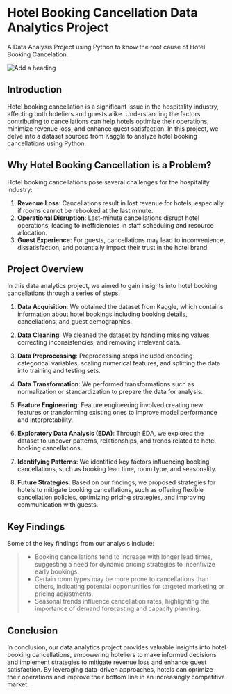 # Hotel Booking Cancellation Data Analytics Project
A Data Analysis Project using Python to know the root cause of Hotel Booking Cancelation.

![Add a heading](https://github.com/Deepak-Biswakarma-2310/Hotel-Booking-Cancelation-Data-Analysis/assets/124545628/92f5aec3-06d4-43ab-9c10-d06104d7b66e)

## Introduction

Hotel booking cancellation is a significant issue in the hospitality industry, affecting both hoteliers and guests alike. Understanding the factors contributing to cancellations can help hotels optimize their operations, minimize revenue loss, and enhance guest satisfaction. In this project, we delve into a dataset sourced from Kaggle to analyze hotel booking cancellations using Python. 

## Why Hotel Booking Cancellation is a Problem?

Hotel booking cancellations pose several challenges for the hospitality industry:

1. **Revenue Loss**: Cancellations result in lost revenue for hotels, especially if rooms cannot be rebooked at the last minute.
2. **Operational Disruption**: Last-minute cancellations disrupt hotel operations, leading to inefficiencies in staff scheduling and resource allocation.
3. **Guest Experience**: For guests, cancellations may lead to inconvenience, dissatisfaction, and potentially impact their trust in the hotel brand.

## Project Overview

In this data analytics project, we aimed to gain insights into hotel booking cancellations through a series of steps:

1. **Data Acquisition**: We obtained the dataset from Kaggle, which contains information about hotel bookings including booking details, cancellations, and guest demographics.
   
2. **Data Cleaning**: We cleaned the dataset by handling missing values, correcting inconsistencies, and removing irrelevant data.

3. **Data Preprocessing**: Preprocessing steps included encoding categorical variables, scaling numerical features, and splitting the data into training and testing sets.

4. **Data Transformation**: We performed transformations such as normalization or standardization to prepare the data for analysis.

5. **Feature Engineering**: Feature engineering involved creating new features or transforming existing ones to improve model performance and interpretability.

6. **Exploratory Data Analysis (EDA)**: Through EDA, we explored the dataset to uncover patterns, relationships, and trends related to hotel booking cancellations.

7. **Identifying Patterns**: We identified key factors influencing booking cancellations, such as booking lead time, room type, and seasonality.

8. **Future Strategies**: Based on our findings, we proposed strategies for hotels to mitigate booking cancellations, such as offering flexible cancellation policies, optimizing pricing strategies, and improving communication with guests.

## Key Findings

Some of the key findings from our analysis include:

> - Booking cancellations tend to increase with longer lead times, suggesting a need for dynamic pricing strategies to incentivize early bookings.
>- Certain room types may be more prone to cancellations than others, indicating potential opportunities for targeted marketing or pricing adjustments.
>- Seasonal trends influence cancellation rates, highlighting the importance of demand forecasting and capacity planning.

## Conclusion

In conclusion, our data analytics project provides valuable insights into hotel booking cancellations, empowering hoteliers to make informed decisions and implement strategies to mitigate revenue loss and enhance guest satisfaction. By leveraging data-driven approaches, hotels can optimize their operations and improve their bottom line in an increasingly competitive market.

